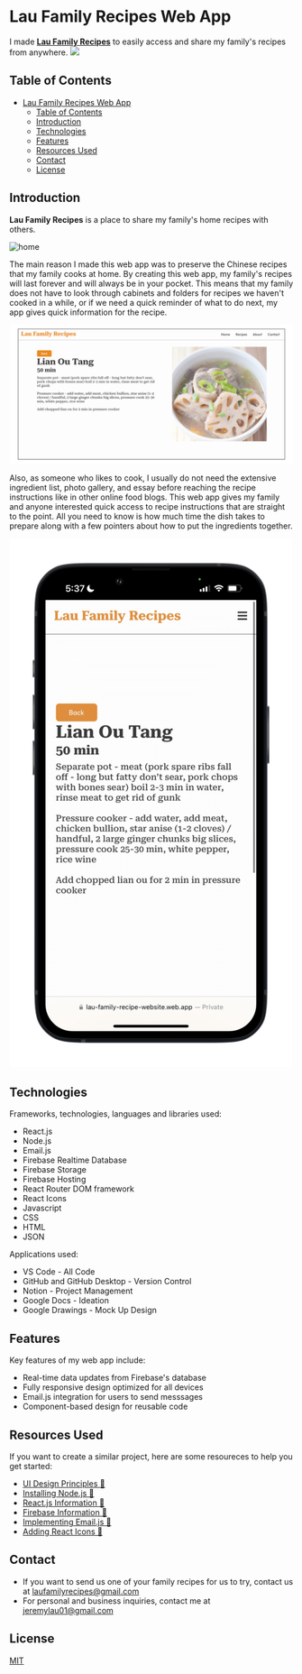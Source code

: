 # Lau Family Recipes Web App
I made **[Lau Family Recipes](https://lau-family-recipe-website.web.app/)** to easily access and share my family's recipes from anywhere.
[![](imgurl)](https://lau-family-recipe-website.web.app/)

## Table of Contents
- [Lau Family Recipes Web App](#lau-family-recipes-web-app)
  - [Table of Contents](#table-of-contents)
  - [Introduction](#introduction)
  - [Technologies](#technologies)
  - [Features](#features)
  - [Resources Used](#resources-used)
  - [Contact](#contact)
  - [License](#license)

## Introduction
**Lau Family Recipes** is a place to share my family's home recipes with others. 

![home](https://raw.githubusercontent.com/JeremyLau01/Lau-Family-Recipes-Web-App/e590e166c334551b9ac16837adef8b2154df8b53/HomeSC.svg)

The main reason I made this web app was to preserve the Chinese recipes that my family cooks at home. By creating this web app, my family's recipes will last forever and will always be in your pocket. This means that my family does not have to look through cabinets and folders for recipes we haven't cooked in a while, or if we need a quick reminder of what to do next, my app gives quick information for the recipe. 

![recipe](https://raw.githubusercontent.com/JeremyLau01/Lau-Family-Recipes-Web-App/e590e166c334551b9ac16837adef8b2154df8b53/RecipeSC.svg)

Also, as someone who likes to cook, I usually do not need the extensive ingredient list, photo gallery, and essay before reaching the recipe instructions like in other online food blogs. This web app gives my family and anyone interested quick access to recipe instructions that are straight to the point. All you need to know is how much time the dish takes to prepare along with a few pointers about how to put the ingredients together.

![phoneRecipe](https://raw.githubusercontent.com/JeremyLau01/Lau-Family-Recipes-Web-App/main/PhoneSC1.png)


## Technologies
Frameworks, technologies, languages and libraries used:
- React.js
- Node.js
- Email.js
- Firebase Realtime Database
- Firebase Storage
- Firebase Hosting
- React Router DOM framework
- React Icons
- Javascript
- CSS
- HTML
- JSON

Applications used:
- VS Code - All Code
- GitHub and GitHub Desktop - Version Control
- Notion - Project Management
- Google Docs - Ideation 
- Google Drawings - Mock Up Design

## Features

Key features of my web app include:
- Real-time data updates from Firebase's database
- Fully responsive design optimized for all devices
- Email.js integration for users to send messsages
- Component-based design for reusable code

## Resources Used

If you want to create a similar project, here are some resoureces to help you get started:
- [UI Design Principles 🔗](https://dribbble.com/resources/ui-design-principles)
- [Installing Node.js 🔗](https://nodejs.org/en)
- [React.js Information 🔗](https://react.dev/learn)
- [Firebase Information 🔗](https://firebase.google.com/docs/database)
- [Implementing Email.js 🔗](https://www.emailjs.com/docs/examples/reactjs/)
- [Adding React Icons 🔗](https://react-icons.github.io/react-icons/)

## Contact

- If you want to send us one of your family recipes for us to try, contact us at laufamilyrecipes@gmail.com
- For personal and business inquiries, contact me at jeremylau01@gmail.com 

## License
[MIT](https://choosealicense.com/licenses/mit/)
